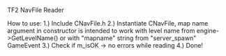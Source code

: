 TF2 NavFile Reader

How to use:
1.) Include CNavFile.h
2.) Instantiate CNavFile, map name argument in constructor is intended to work with level name from engine->GetLevelName() or with "mapname" string from "server_spawn" GameEvent
3.) Check if m_isOK -> no errors while reading
4.) Done!

